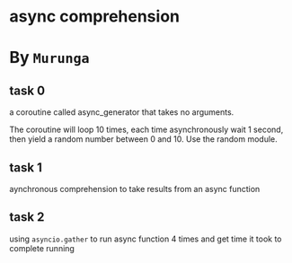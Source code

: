 # async comprehension
# By ```Murunga```
## task 0
a coroutine called async_generator that takes no arguments.

The coroutine will loop 10 times, each time asynchronously wait 1 second, then yield a random number between 0 and 10. Use the random module.

## task 1
aynchronous comprehension to take results from an async function

## task 2
using ```asyncio.gather``` to run async function 4 times and get time it took to complete running

